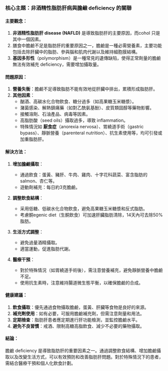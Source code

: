 ### 核心主題：非酒精性脂肪肝病與膽鹼 deficiency 的關聯

#### 主要觀念：
1. **非酒精性脂肪肝 disease (NAFLD)** 是導致脂肪肝的主要原因，而cohol 只是其中一個因素。
2. 膳食中膽鹼不足是脂肪肝的重要原因之一，膽鹼是一種必需營養素，主要功能包括去除肝臟中的脂肪、參與腦和肌肉代謝以及維持細胞膜結構。
3. **基因多形性**（polymorphism）是一種常見的遺傳缺陷，使得正常劑量的膽鹼無法有效補充 deficiency，需要增加攝取量。

#### 問題原因：
1. **營養失衡**：膽鹼不足導致脂肪不能有效地從肝臟中排出，累積形成脂肪肝。
2. **其他因素**：
   - 酗酒、高碳水化合物飲食、糖分過多（如高果糖玉米糖漿）。
   - 潴菌感染、解熱鎮痛藥（如對乙酰氨基酚）、皮質類固醇等藥物影響。
   - 接觸溶劑、石油產品、病毒等因素。
   - 高脂肪酸（seed oils）攝取過多，導致 inflammation。
   - 特殊情況如 **厭食症**（anorexia nervosa）、胃繞道手術（gastric bypass）、靜脈營養（parenteral nutrition）、抗生素使用等，均可引發或加重脂肪肝。

#### 解決方法：
1. **增加膽鹼攝取**：
   - 通過飲食：蛋黃、豬肝、牛肉、雞肉、十字花科蔬菜、富含脂肪的 salmon、杏仁等。
   - 遊動劑補充：每日約3克膽鹼。

2. **調整飲食結構**：
   - 采用低糖、低碳水化合物飲食，避免高果糖玉米糖漿和反式脂肪。
   - 考慮酮egenic diet（生酮飲食）可加速肝臟脂肪清除，14天內可去除50%脂肪。

3. **生活方式調整**：
   - 避免過量酒精攝取。
   - 適當運動，促進脂肪代謝。

4. **醫療干預**：
   - 對於特殊情況（如胃繞道手術後），需注意營養補充，避免靜脈營養中膽鹼不足。
   - 使用抗生素時，注意維持腸道微生態平衡，以確保膽鹼的合成。

#### 健康建議：
1. **飲食攝取**：優先通過食物攝取膽鹼，蛋黃、肝臟等食物是良好的來源。
2. **補充劑使用**：如有必要，可服用膽鹼補充劑，但需注意劑量和用法。
3. **定期檢查**：脂肪肝患者應定期進行肝功能檢測，並監控膽鹼水平。
4. **避免不良習慣**：戒酒、限制高糖高脂飲食、減少不必要的藥物攝取。

#### 結論：
膽鹼 deficiency 是導致脂肪肝的重要因素之一。通過調整飲食結構、增加膽鹼攝取以及改變生活方式，可以有效預防和改善脂肪肝問題。對於特殊情況下的患者，需結合醫療干預和個人化飲食計劃。
